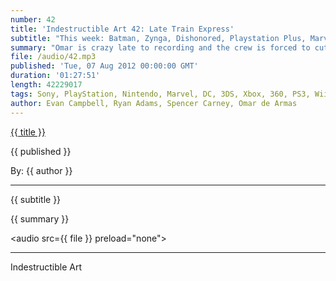 ```yaml
---
number: 42
title: 'Indestructible Art 42: Late Train Express'
subtitle: "This week: Batman, Zynga, Dishonored, Playstation Plus, Marvel Creative Teams, Marvel Now, Green Lantern, and Scott Pilgrim. "
summary: "Omar is crazy late to recording and the crew is forced to cut the episode short, but still manages to cram all kinds of useful information in. Evan recounts events from Combo Attack, an art exhibit celebrating the 25th anniversary of Street Fighter. News about Paul Dini not being involved in the nest Batman game from Rocksteady. Metal Gear Solid 4 is getting trophies and Omar doesn't see the need. Zynga is being sued for copyright infringement and everyone is happy. Dishonored's voice cast is revealed to be star studded. Sony reports losses and the Vita seems to be the culprit. Ryan and Spencer get excited for the new creative team up coming from Marvel. The new Green Lantern might be a gun wielding Baz. Ryan is super excited for Scott Pilgrim to come out in color and recommends Evan and Omar read it."
file: /audio/42.mp3
published: 'Tue, 07 Aug 2012 00:00:00 GMT'
duration: '01:27:51'
length: 42229017
tags: Sony, PlayStation, Nintendo, Marvel, DC, 3DS, Xbox, 360, PS3, Wii, PSN, XBLA, Video Games, Comics, Games, Indestructible Art, Capcom, Combo Attack, Batman, Scott Pilgrim, Green Lantern, Vita, iam8bit, SF25, MGS4
author: Evan Campbell, Ryan Adams, Spencer Carney, Omar de Armas
---
```


<a href="../episodes/{{ number }}.html" class='postTitleLink'><p class='postTitle'>{{ title }}</p></a>
<p class='postPublished'>{{ published }}</p>
<p class='postAuthor'>By: {{ author }}</p>
<hr>
{{ subtitle }}  
  
{{ summary }}  

<audio src={{ file }} preload="none"></audio>

- - -
Indestructible Art
